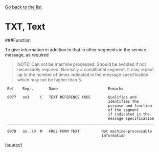 [Go back to the list](service-segments-spec.md)

# TXT, Text

###Function

To give information in addition to that in other segments
in the service message, as required

> NOTE: Can not be machine processed. Should be avoided if not
necessarily required. Normally a conditional segment. It may repeat
up to the number of times indicated in the message specification
which may not be higher than 5.
```
 Ref.   Repr.       Name                       Remarks

 0077   an3     C   TEXT REFERENCE CODE        Qualifies and
                                               identifies the
                                               purpose and function
                                               of the segment
                                               if indicated in the
                                               message specification
 ___________________________________________________________________

 0078   an..70  M   FREE FORM TEXT          Not machine-processable
                                            information
```
[(source)](http://www.unece.org/fileadmin/DAM/trade/edifact/untdid/d422_s.htm#structures)
